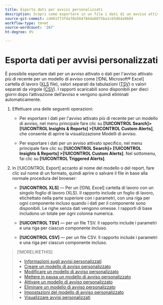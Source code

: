 ```yaml
---
title: Esporta dati per avvisi personalizzati
description: Scopri come esportare in un file i dati di un avviso attivato.
source-git-commit: cd461f73f4a70a5647844a6075ba1c65d64a9b04
workflow-type: tm+mt
source-wordcount: '267'
ht-degree: 0%

---
```


# Esporta dati per avvisi personalizzati

È possibile esportare dati per un avviso attivato o dati per l&#39;avviso attivato più di recente per un modello di avviso come [!DNL Microsoft® Excel] cartella di lavoro ([XLS](/help/search-social-commerce/glossary.md#w-x) file), valori separati da tabulazioni ([TSV](/help/search-social-commerce/glossary.md#s-t)) o valori separati da virgole ([CSV](/help/search-social-commerce/glossary.md#c-d)). I rapporti scaricabili sono disponibili per dieci giorni dopo l’attivazione dell’avviso e vengono quindi eliminati automaticamente.

1. Effettuare una delle seguenti operazioni:

   * Per esportare i dati per l&#39;avviso attivato più di recente per un modello di avviso, nel menu principale fare clic su **[!UICONTROL Search]> [!UICONTROL Insights & Reports] >[!UICONTROL Custom Alerts]**, che consente di aprire la visualizzazione Modelli di avviso.

   * Per esportare i dati per un avviso attivato specifico, nel menu principale fare clic su **[!UICONTROL Search]> [!UICONTROL Insights & Reports] >[!UICONTROL Custom Alerts]**. Nel sottomenu, fai clic su **[!UICONTROL Triggered Alerts]**.

1. In [!UICONTROL Export] accanto al nome del modello o del report, fare clic sul nome di un formato, quindi aprire o salvare il file in base alla normale procedura del browser:

   * **[!UICONTROL XLS]** — Per un [!DNL Excel] cartella di lavoro con un singolo foglio di lavoro (XLS). Il rapporto include un foglio di lavoro, etichettato nella parte superiore con i parametri, con una riga per ogni componente incluso quando i dati per il componente sono disponibili. Le righe senza dati vengono omesse. I rapporti di base includono un totale per ogni colonna numerica.

   * **[!UICONTROL TSV]** — per un file TSV. Il rapporto include i parametri e una riga per ciascun componente incluso.

   * **[!UICONTROL CSV]** — per un file CSV. Il rapporto include i parametri e una riga per ciascun componente incluso.

>[!MORELIKETHIS]
>
>* [Informazioni sugli avvisi personalizzati](alert-about.md)
>* [Creare un modello di avviso personalizzato](alert-template-create.md)
>* [Modificare un modello di avviso personalizzato](alert-template-edit.md)
>* [Mettere in pausa un modello di avviso personalizzato](alert-template-pause.md)
>* [Attivare un modello di avviso personalizzato](alert-template-activate.md)
>* [Eliminare un modello di avviso personalizzato](alert-template-delete.md)
>* [Impostazioni del modello di avviso personalizzato](alert-template-settings.md)
>* [Visualizzare avvisi personalizzati](alert-view.md)

